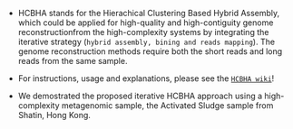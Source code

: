 * HCBHA stands for the Hierachical Clustering Based Hybrid Assembly, which could be applied for high-quality and high-contiguity genome reconstructionfrom the high-complexity systems by integrating the iterative strategy (`hybrid assembly, bining and reads mapping`). The genome reconstruction methods require both the short reads and long reads from the same sample.

* For instructions, usage and explanations, please see the [`HCBHA wiki`](https://github.com/Hydro3639/HCBHA-STAS/blob/master/HCBHA%20wiki.md "HCBHA wiki")!
* We demostrated the proposed iterative HCBHA approach using a high-complexity metagenomic sample, the Activated Sludge sample from Shatin, Hong Kong.
